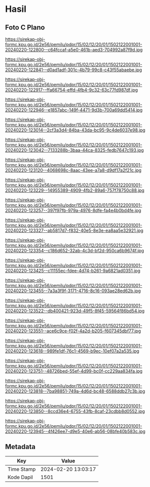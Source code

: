 # Hasil

## Foto C Plano

https://sirekap-obj-formc.kpu.go.id/2e56/pemilu/pdpr/15/02/12/20/01/1502122001001-20240220-122800--c64fccaf-a5e0-461b-aed3-704992a87f9d.jpg

https://sirekap-obj-formc.kpu.go.id/2e56/pemilu/pdpr/15/02/12/20/01/1502122001001-20240220-122841--d0ad1adf-301c-4b79-99c8-c43f55abaebe.jpg

https://sirekap-obj-formc.kpu.go.id/2e56/pemilu/pdpr/15/02/12/20/01/1502122001001-20240220-122917--ffa66754-effd-4fb4-9c32-63c77fd987df.jpg

https://sirekap-obj-formc.kpu.go.id/2e56/pemilu/pdpr/15/02/12/20/01/1502122001001-20240220-122946--e1857abc-149f-4471-9d3b-700a69dd5414.jpg

https://sirekap-obj-formc.kpu.go.id/2e56/pemilu/pdpr/15/02/12/20/01/1502122001001-20240220-123014--2cf3a3d4-84ba-43da-bc95-9c4de6037e98.jpg

https://sirekap-obj-formc.kpu.go.id/2e56/pemilu/pdpr/15/02/12/20/01/1502122001001-20240220-123042--7133288b-3baa-44ca-8325-fedb7647c193.jpg

https://sirekap-obj-formc.kpu.go.id/2e56/pemilu/pdpr/15/02/12/20/01/1502122001001-20240220-123120--4068698c-8aac-43ee-a7a8-d9df17a2f21c.jpg

https://sirekap-obj-formc.kpu.go.id/2e56/pemilu/pdpr/15/02/12/20/01/1502122001001-20240220-123229--14955389-4909-4fb2-89a6-757f78750c88.jpg

https://sirekap-obj-formc.kpu.go.id/2e56/pemilu/pdpr/15/02/12/20/01/1502122001001-20240220-123257--397f97fb-979a-4976-8dfe-fa4e4b0bd4fe.jpg

https://sirekap-obj-formc.kpu.go.id/2e56/pemilu/pdpr/15/02/12/20/01/1502122001001-20240220-123327--ab5817d7-f832-40e5-8e3e-ea8aa5e32921.jpg

https://sirekap-obj-formc.kpu.go.id/2e56/pemilu/pdpr/15/02/12/20/01/1502122001001-20240220-123354--c186d652-32ab-4c3d-bf2d-950ca6b9674f.jpg

https://sirekap-obj-formc.kpu.go.id/2e56/pemilu/pdpr/15/02/12/20/01/1502122001001-20240220-123425--c11155ec-fdee-4d74-b261-9a6821ad0351.jpg

https://sirekap-obj-formc.kpu.go.id/2e56/pemilu/pdpr/15/02/12/20/01/1502122001001-20240220-123455--7a3a3f9f-3171-4716-8c16-093ae28ed62b.jpg

https://sirekap-obj-formc.kpu.go.id/2e56/pemilu/pdpr/15/02/12/20/01/1502122001001-20240220-123522--db400421-923d-49f5-8f45-59564f86bd54.jpg

https://sirekap-obj-formc.kpu.go.id/2e56/pemilu/pdpr/15/02/12/20/01/1502122001001-20240220-123551--ace6c9ce-f02f-4a2d-b205-f607345dbf77.jpg

https://sirekap-obj-formc.kpu.go.id/2e56/pemilu/pdpr/15/02/12/20/01/1502122001001-20240220-123618--989fe1df-76c1-4569-b9ec-10ef07a2a535.jpg

https://sirekap-obj-formc.kpu.go.id/2e56/pemilu/pdpr/15/02/12/20/01/1502122001001-20240220-123751--48726bed-55ef-4d99-bc0f-cc229aa834fa.jpg

https://sirekap-obj-formc.kpu.go.id/2e56/pemilu/pdpr/15/02/12/20/01/1502122001001-20240220-123818--7ba98851-749a-4d6d-bc48-6588ddb27c3b.jpg

https://sirekap-obj-formc.kpu.go.id/2e56/pemilu/pdpr/15/02/12/20/01/1502122001001-20240220-123850--8ccd36e4-6755-43fb-8caf-23cdbb8d0552.jpg

https://sirekap-obj-formc.kpu.go.id/2e56/pemilu/pdpr/15/02/12/20/01/1502122001001-20240220-123945--4f426ee7-d9e5-40e6-ab56-08bfe40b583c.jpg


## Metadata

| Key        | Value               |
| ---------- | ------------------- |
| Time Stamp | 2024-02-20 13:03:17 |
| Kode Dapil | 1501                |



